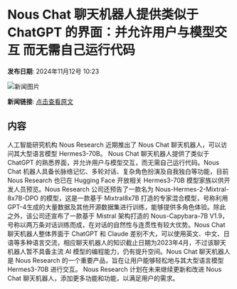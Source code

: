 # Nous Chat 聊天机器人提供类似于 ChatGPT 的界面：并允许用户与模型交互 而无需自己运行代码

**发布日期**: 2024年11月12号 10:23

![新闻图片](https://pic.chinaz.com/picmap/thumb/202304271137064811_2.jpg)

**新闻链接**: [点击查看原文](https://www.aibase.com/zh/news/13157)

## 内容

人工智能研究机构 Nous Research 近期推出了 Nous Chat 聊天机器人，可以访问其大型语言模型 Hermes3-70B。 Nous Chat 聊天机器人提供了类似于 ChatGPT 的熟悉界面，并允许用户与模型交互，而无需自己运行代码。Nous Chat 机器人具备长脉络记忆、多轮对话、复杂角色扮演及自我独白等功能，目前 Nous Research 也已在 Hugging Face 开放相关 Hermes3-70B 模型家族以供开发人员预览。Nous Research 公司还预告了一款名为 Nous-Hermes-2-Mixtral-8x7B-DPO 的模型，这是一款基于 Mixtral8x7B 打造的专家混合模型，号称利用 GPT-4生成的大量数据及其他开源数据集进行训练，能够提供多角色体验。除此之外，该公司还宣布了一款基于 Mistral 架构打造的 Nous-Capybara-7B V1.9，号称以两万条对话训练而成，在对话的自然性与连贯性有较大优势。Nous Chat 聊天机器人整体界面于 ChatGPT 和 Claude 差别不大，可以使用英文、中文、日语等多种语言交流，相应聊天机器人的知识截止日期为2023年4月，不过该聊天机器人暂不具备主流 AI 模型的编程能力，仍有提升空间。Nous Chat 聊天机器人是 Nous Research 的一个重要产品，旨在让用户能够轻松地与其大型语言模型 Hermes3-70B 进行交互。 Nous Research 计划在未来继续更新和改进 Nous Chat 聊天机器人，添加更多功能和功能，以满足用户的需求。
